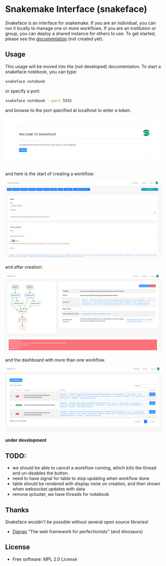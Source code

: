 # Snakemake Interface (snakeface)

Snakeface is an interface for snakemake. If you are an individual, you can run
it locally to manage one or more workflows. If you are an institution or group,
you can deploy a shared instance for others to use. To get started, please see
the [documentation](https://readthedocs.github.io/snakeface) (not created yet).

## Usage

This usage will be moved into the (not developed) documentation. To start
a snakeface notebook, you can type:

```bash
snakeface notebook
```

or specify a port:

```bash
snakeface notebook --port 5555
```

and browse to the port specified at localhost to enter a token.

![docs/images/notebook-login.png](docs/images/notebook-login.png)

and here is the start of creating a workflow:

![docs/images/new_workflow.png](docs/images/new_workflow.png)

and after creation:

![docs/images/workflow-detail.png](docs/images/workflow-detail.png)

and the dashboard with more than one workflow.

![docs/images/dashboard.png](docs/images/dashboard.png)

**under development**

## TODO:

 - we should be able to cancel a workflow running, which kills the thread and un-dsiables the button.
 - need to have signal for table to stop updating when workflow done
 - table should be rendered with display none on creation, and then shown when websocket updates with data
 - remove qcluster, we have threads for notebook 

## Thanks

Snakeface wouldn't be possible without several open source libraries!

 - [Django](https://github.com/django/django) "The web framework for perfectionists" (and dinosaurs) 

## License

 * Free software: MPL 2.0 License


